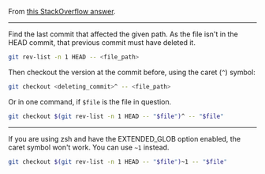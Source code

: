 From [this StackOverflow answer](https://stackoverflow.com/a/1113140).

---

Find the last commit that affected the given path. As the file isn't in the HEAD commit, that previous commit must have deleted it.

```bash
git rev-list -n 1 HEAD -- <file_path>
```

Then checkout the version at the commit before, using the caret (`^`) symbol:

```bash
git checkout <deleting_commit>^ -- <file_path>
```

Or in one command, if `$file` is the file in question.

```bash
git checkout $(git rev-list -n 1 HEAD -- "$file")^ -- "$file"
```

---

If you are using zsh and have the EXTENDED_GLOB option enabled, the caret symbol won't work. You can use `~1` instead.

```bash
git checkout $(git rev-list -n 1 HEAD -- "$file")~1 -- "$file"
```